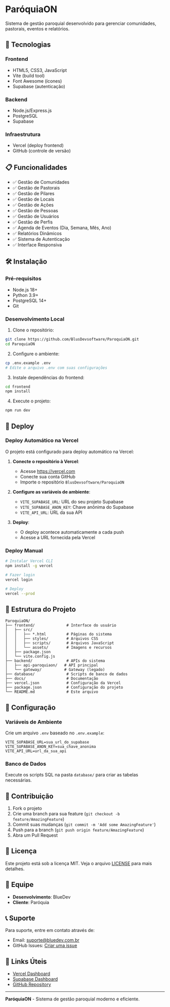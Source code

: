 # ParóquiaON

Sistema de gestão paroquial desenvolvido para gerenciar comunidades, pastorais, eventos e relatórios.

## 🚀 Tecnologias

### Frontend
- HTML5, CSS3, JavaScript
- Vite (build tool)
- Font Awesome (ícones)
- Supabase (autenticação)

### Backend
- Node.js/Express.js
- PostgreSQL
- Supabase

### Infraestrutura
- Vercel (deploy frontend)
- GitHub (controle de versão)

## 📋 Funcionalidades

- ✅ Gestão de Comunidades
- ✅ Gestão de Pastorais
- ✅ Gestão de Pilares
- ✅ Gestão de Locais
- ✅ Gestão de Ações
- ✅ Gestão de Pessoas
- ✅ Gestão de Usuários
- ✅ Gestão de Perfis
- ✅ Agenda de Eventos (Dia, Semana, Mês, Ano)
- ✅ Relatórios Dinâmicos
- ✅ Sistema de Autenticação
- ✅ Interface Responsiva

## 🛠️ Instalação

### Pré-requisitos
- Node.js 18+
- Python 3.9+
- PostgreSQL 14+
- Git

### Desenvolvimento Local

1. Clone o repositório:
```bash
git clone https://github.com/BlusDevsoftware/ParoquiaON.git
cd ParoquiaON
```

2. Configure o ambiente:
```bash
cp .env.example .env
# Edite o arquivo .env com suas configurações
```

3. Instale dependências do frontend:
```bash
cd frontend
npm install
```

4. Execute o projeto:
```bash
npm run dev
```

## 🚀 Deploy

### Deploy Automático na Vercel

O projeto está configurado para deploy automático na Vercel:

1. **Conecte o repositório à Vercel**:
   - Acesse https://vercel.com
   - Conecte sua conta GitHub
   - Importe o repositório `BlusDevsoftware/ParoquiaON`

2. **Configure as variáveis de ambiente**:
   - `VITE_SUPABASE_URL`: URL do seu projeto Supabase
   - `VITE_SUPABASE_ANON_KEY`: Chave anônima do Supabase
   - `VITE_API_URL`: URL da sua API

3. **Deploy**:
   - O deploy acontece automaticamente a cada push
   - Acesse a URL fornecida pela Vercel

### Deploy Manual

```bash
# Instalar Vercel CLI
npm install -g vercel

# Fazer login
vercel login

# Deploy
vercel --prod
```

## 📁 Estrutura do Projeto

```
ParoquiaON/
├── frontend/              # Interface do usuário
│   ├── src/
│   │   ├── *.html         # Páginas do sistema
│   │   ├── styles/        # Arquivos CSS
│   │   ├── scripts/       # Arquivos JavaScript
│   │   └── assets/        # Imagens e recursos
│   ├── package.json
│   └── vite.config.js
├── backend/               # APIs do sistema
│   ├── api-paroquiaon/   # API principal
│   └── gateway/          # Gateway (legado)
├── database/              # Scripts de banco de dados
├── docs/                  # Documentação
├── vercel.json            # Configuração da Vercel
├── package.json           # Configuração do projeto
└── README.md              # Este arquivo
```

## 🔧 Configuração

### Variáveis de Ambiente

Crie um arquivo `.env` baseado no `.env.example`:

```env
VITE_SUPABASE_URL=sua_url_do_supabase
VITE_SUPABASE_ANON_KEY=sua_chave_anonima
VITE_API_URL=url_da_sua_api
```

### Banco de Dados

Execute os scripts SQL na pasta `database/` para criar as tabelas necessárias.

## 🤝 Contribuição

1. Fork o projeto
2. Crie uma branch para sua feature (`git checkout -b feature/AmazingFeature`)
3. Commit suas mudanças (`git commit -m 'Add some AmazingFeature'`)
4. Push para a branch (`git push origin feature/AmazingFeature`)
5. Abra um Pull Request

## 📄 Licença

Este projeto está sob a licença MIT. Veja o arquivo [LICENSE](LICENSE) para mais detalhes.

## 👥 Equipe

- **Desenvolvimento**: BlueDev
- **Cliente**: Paróquia

## 📞 Suporte

Para suporte, entre em contato através de:
- Email: suporte@bluedev.com.br
- GitHub Issues: [Criar uma issue](https://github.com/BlusDevsoftware/ParoquiaON/issues)

## 🔗 Links Úteis

- [Vercel Dashboard](https://vercel.com/dashboard)
- [Supabase Dashboard](https://supabase.com/dashboard)
- [GitHub Repository](https://github.com/BlusDevsoftware/ParoquiaON)

---

**ParóquiaON** - Sistema de gestão paroquial moderno e eficiente.